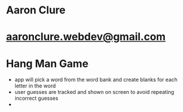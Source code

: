 # Aaron Clure
# aaronclure.webdev@gmail.com

# Hang Man Game
- app will pick a word from the word bank and create blanks for each letter in the word
- user guesses are tracked and shown on screen to avoid repeating incorrect guesses
- 